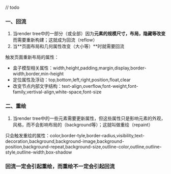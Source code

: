 // todo
### 一、回流
1. 当render tree中的一部分（或全部）因为**元素的规模尺寸，布局，隐藏等改变**而需要重新构建；这就成为回流（reflow）
2. 当**页面布局和几何属性改变（大小等）**时就需要回流

触发页面重新布局的属性：
- 盒子模型相关属性：width,height,padding,margin,display,border-width,border,min-height
- 定位属性及浮动：top,bottom,left,right,position,float,clear
- 改变节点内部文字结构：text-align,overflow,font-weight,font-family,vertival-align,white-space,font-size

### 二、重绘
1. 当render tree中的一些元素需要更新属性，但这些属性只是影响元素的外观，风格，而不会影响布局的（background等）；这就叫做重绘（repaint）

只会触发重绘的属性：color,border-tyle,border-radius,visibility,text-decoration,background,background-image,background-position,background-repeat,background-size,outline-color,outline,outline-style,outline-width,box-shadow


### 回流一定会引起重绘，而重绘不一定会引起回流
